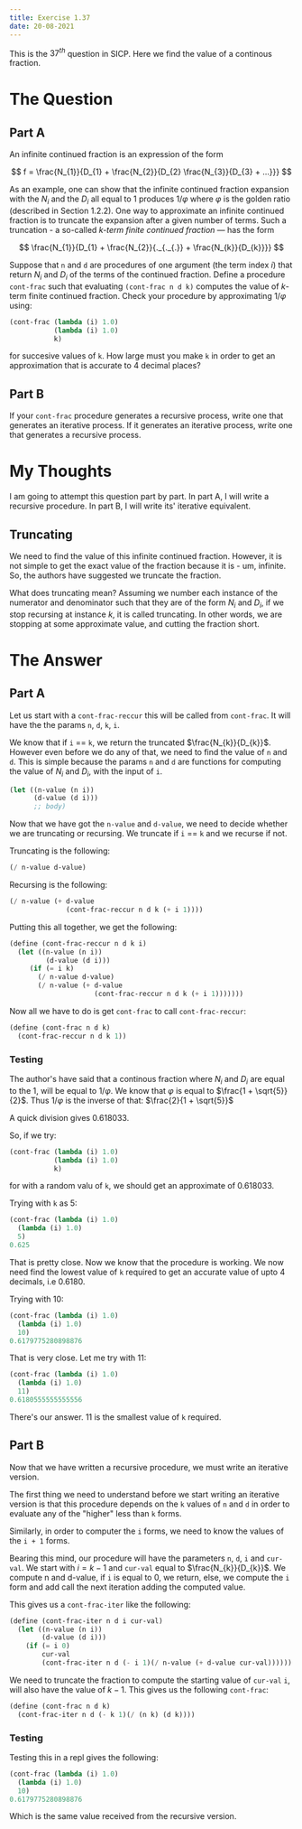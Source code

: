 ```yaml
---
title: Exercise 1.37
date: 20-08-2021
---
```


This is the $37^{th}$ question in SICP. Here we find the value of a continous fraction.

# The Question
## Part A

An infinite continued fraction is an expression of the form

$$
f = \frac{N_{1}}{D_{1} + \frac{N_{2}}{D_{2} \frac{N_{3}}{D_{3} + ...}}}
$$

As an example, one can show that the infinite continued fraction expansion with the $N_{i}$
and the $D_{i}$ all equal to 1 produces $1/\varphi$ where $\varphi$ is the golden ratio
(described in Section 1.2.2). One way to approximate an infinite continued fraction is to
truncate the expansion after a given number of terms. Such a truncation - a so-called
*k-term finite continued fraction* — has the form

$$
\frac{N_{1}}{D_{1} + \frac{N_{2}}{._{._{.}} + \frac{N_{k}}{D_{k}}}}
$$

Suppose that `n` and `d` are procedures of one argument (the term index $i$) that return 
$N_{i}$ and $D_{i}$ of the terms of the continued fraction. Define a procedure `cont-frac` 
such that evaluating `(cont-frac n d k)` computes the value of *k*-term finite continued
fraction. Check your procedure by approximating $1/\varphi$ using:

```scheme
(cont-frac (lambda (i) 1.0)
           (lambda (i) 1.0)
           k)
```

for succesive values of `k`. How large must you make `k` in order to get an approximation 
that is accurate to 4 decimal places?

## Part B

If your `cont-frac` procedure generates a recursive process, write one that generates an 
iterative process. If it generates an iterative process, write one that generates a
recursive process.

# My Thoughts

I am going to attempt this question part by part. In part A, I will write a recursive procedure.
In part B, I will write its' iterative equivalent.

## Truncating

We need to find the value of this infinite continued fraction. However, it is not simple to get the
exact value of the fraction because it is - um, infinite. So, the authors have suggested we truncate
the fraction.

What does truncating mean? Assuming we number each instance of the numerator and denominator such
that they are of the form $N_{i}$ and $D_{i}$, if we stop recursing at instance $k$, it is called
truncating. In other words, we are stopping at some approximate value, and cutting the fraction
short.

# The Answer

## Part A

Let us start with a `cont-frac-reccur` this will be called from `cont-frac`. It will have the the
params `n`, `d`, `k`, `i`.

We know that if `i` == `k`, we return the truncated $\frac{N_{k}}{D_{k}}$. However even before we do
any of that, we need to find the value of `n` and `d`. This is simple because the params `n` and `d`
are functions for computing the value of $N_{i}$ and $D_{i}$, with the input of `i`.

```scheme
(let ((n-value (n i))
      (d-value (d i)))
      ;; body)
```

Now that we have got the `n-value` and `d-value`, we need to decide whether we are truncating or recursing.
We truncate if `i` == `k` and we recurse if not.

Truncating is the following:

```scheme
(/ n-value d-value)
```

Recursing is the following:

```scheme
(/ n-value (+ d-value
              (cont-frac-reccur n d k (+ i 1))))
```

Putting this all together, we get the following:

```scheme
(define (cont-frac-reccur n d k i)
  (let ((n-value (n i))
         (d-value (d i)))
     (if (= i k)
       (/ n-value d-value)
       (/ n-value (+ d-value
                     (cont-frac-reccur n d k (+ i 1)))))))
```

Now all we have to do is get `cont-frac` to call `cont-frac-reccur`:

```scheme
(define (cont-frac n d k)
  (cont-frac-reccur n d k 1))
```

### Testing

The author's have said that a continous fraction where $N_{i}$ and $D_{i}$ are equal to
the 1, will be equal to $1/\varphi$. We know that $\varphi$ is equal to 
$\frac{1 + \sqrt{5}}{2}$. Thus $1/\varphi$ is the inverse of that: $\frac{2}{1 + \sqrt{5}}$

A quick division gives 0.618033.

So, if we try:

```scheme
(cont-frac (lambda (i) 1.0)
           (lambda (i) 1.0)
           k)
```

for with a random valu of `k`, we should get an approximate of 0.618033.

Trying with `k` as 5:

```scheme
(cont-frac (lambda (i) 1.0)
  (lambda (i) 1.0)
  5)
0.625
```

That is pretty close. Now we know that the procedure is working. We now need
find the lowest value of `k` required to get an accurate value of upto 4 decimals,
i.e 0.6180.

Trying with 10:

```scheme
(cont-frac (lambda (i) 1.0)
  (lambda (i) 1.0)
  10)
0.6179775280898876
```

That is very close. Let me try with 11:

```scheme
(cont-frac (lambda (i) 1.0)
  (lambda (i) 1.0)
  11)
0.6180555555555556
```

There's our answer. 11 is the smallest value of `k` required.

## Part B

Now that we have written a recursive procedure, we must write an iterative
version.

The first thing we need to understand before we start writing an iterative version
is that this procedure depends on the `k` values of `n` and `d` in order to evaluate
any of the "higher" less than `k` forms.

Similarly, in order to computer the `i` forms, we need to know the values of the `i + 1`
forms.

Bearing this mind, our procedure will have the parameters `n`, `d`, `i` and `cur-val`.
We start with $i = k - 1$ and `cur-val` equal to $\frac{N_{k}}{D_{k}}$. We 
compute n and d-value, if `i` is equal to 0, we return, else, we compute the `i`
form and add call the next iteration adding the computed value.

This gives us a `cont-frac-iter` like the following:

```scheme
(define (cont-frac-iter n d i cur-val)
  (let ((n-value (n i))
        (d-value (d i)))
    (if (= i 0)
        cur-val
        (cont-frac-iter n d (- i 1)(/ n-value (+ d-value cur-val))))))
```

We need to truncate the fraction to compute the starting value of `cur-val`
`i`, will also have the value of $k - 1$. This gives us the following `cont-frac`:

```scheme
(define (cont-frac n d k)
  (cont-frac-iter n d (- k 1)(/ (n k) (d k))))
```

### Testing

Testing this in a repl gives the following:

```scheme
(cont-frac (lambda (i) 1.0)
  (lambda (i) 1.0)
  10)
0.6179775280898876
```

Which is the same value received from the recursive version.
